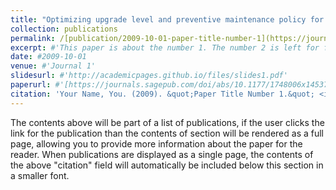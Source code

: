 ```yaml
---
title: "Optimizing upgrade level and preventive maintenance policy for second-hand products sold with warranty"
collection: publications
permalink: /[publication/2009-10-01-paper-title-number-1](https://journals.sagepub.com/doi/abs/10.1177/1748006x14537250)
excerpt: #'This paper is about the number 1. The number 2 is left for future work.'
date: #2009-10-01
venue: #'Journal 1'
slidesurl: #'http://academicpages.github.io/files/slides1.pdf'
paperurl: #'[https://journals.sagepub.com/doi/abs/10.1177/1748006x14537250]'
citation: 'Your Name, You. (2009). &quot;Paper Title Number 1.&quot; <i>Journal 1</i>. 1(1).'
---
```


The contents above will be part of a list of publications, if the user clicks the link for the publication than the contents of section will be rendered as a full page, allowing you to provide more information about the paper for the reader. When publications are displayed as a single page, the contents of the above "citation" field will automatically be included below this section in a smaller font.
